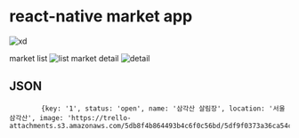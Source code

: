 # react-native market app

![xd](https://trello-attachments.s3.amazonaws.com/5db8f4b864493b4c6f0c56bd/5df9f0373a36ca54c33dd631/a25c128e888a99f9ae66cdb0575f6b64/8ED1FAA0-103C-48CB-9FCB-A1EAC0B61D5B.png)

market list
![list](https://trello-attachments.s3.amazonaws.com/5db8f4b864493b4c6f0c56bd/5e14a40ea3ec1e5ffc2309fa/b2c4456859de64d44ddc38f0a995298e/IMG_9228.PNG)
market detail
![detail](https://trello-attachments.s3.amazonaws.com/5db8f4b864493b4c6f0c56bd/5e14a40ea3ec1e5ffc2309fa/012695c91e1d7ff5b65aae1045b34fe6/IMG_9229.PNG)

## JSON
~~~
        {key: '1', status: 'open', name: '삼각산 살림장', location: '서울 삼각산', image: 'https://trello-attachments.s3.amazonaws.com/5db8f4b864493b4c6f0c56bd/5df9f0373a36ca54c33dd631/6027010fe335210f3d95fd21cd7fcd07/image.png'},
~~~
